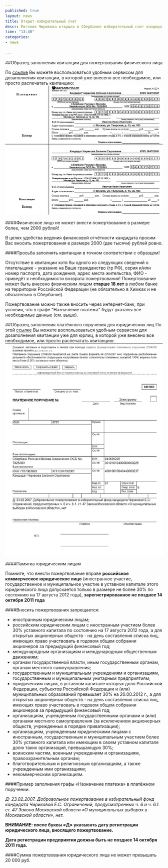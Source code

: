 ```yaml
---
published: true
layout: news
title: Открыт избирательный счет
descr: Евгения Чирикова открыла в Сбербанке избирательный счет кандидата в мэры Химок.
time: "13:40"
categories:
- news

---
```


##Образец заполнения квитанции для пожертвования физического лица

По 
[ссылке](http://quittance.ru/form-pd4.php?nam=%CA%E0%ED%E4%E8%E4%E0%F2+%D7%E8%F0%E8%EA%EE%E2%E0+%C5.%D1.+%F1%F7%E5%F2+No.+40810810940440000237&inn=7707083893&kpp=504702001&sch=30301810940006004044&bnk=%D1%E1%E5%F0%E1%E0%ED%EA+%D0%EE%F1%F1%E8%E8+%E3.%CC%EE%F1%EA%E2%E0+%D5%E8%EC%EA%E8%ED%F1%EA%EE%E5+%CE%D1%C1+No.+7825%2F001&bik=044525225&ksc=30101810400000000225&plt=%CF%EE%E6%E5%F0%F2%E2%EE%E2%E0%ED%E8%E5+%EE%F2+%E3%F0+%D0%D4+%EF%E0%F1%EF.+1234+123456%2C+07.10.1952%2C+%E3.+%CC%EE%F1%EA%E2%E0%2C+%F3%EB.+%D2%E2%E5%F0%F1%EA%E0%FF%2C+%E4.+13%2C+%EA%E2.+183&fio=%C8%E2%E0%ED%EE%E2+%C8%E2%E0%ED+%C8%E2%E0%ED%EE%E2%E8%F7&adr=%E3.+%CC%EE%F1%EA%E2%E0%2C+%F3%EB.+%D2%E2%E5%F0%F1%EA%E0%FF%2C+%E4.+13%2C+%EA%E2.+183)
 Вы можете воспользоваться удобным сервисом для дозаполнения квитанции, в которой уже внесено все необходимое, или просто распечатать квитанцию:
![квитанция](/images/quit_fiz.jpg)
 
####Физическое лицо не может внести пожертвование в размере  более, чем 2000 рублей!

В целях удобства ведения финансовой отчётности кандидата просим Вас вносить пожертвования в размере 2000 (две тысячи) рублей ровно. 

####Просьба заполнять квитанции в точном соответствии с образцом! 

Отсутствие в квитанции хотя бы одного из следующих сведений о плательщике - указание на Ваше гражданство (гр РФ), серия и/или номер паспорта, дата рождения, адрес места жительства, ФИО - приведёт к необходимости возврата пожертвования! 
Пожертвование может быть внесено физическим лицом <b>старше 18 лет</b> в любом банке на территории Российской Федерации (не обязательно в Химках и не обязательно в Сбербанке).

Пожертвование можно также вносить через интернет-банк, при условии, что в графе "Назначение платежа" будут указаны все необходимые данные (см. выше).


##Образец заполнения платёжного поручения для юридических лиц
По этой [ссылке](http://quittance.ru/form-0401060.php?type=1&subj=%C4%3A+23.02.2007.+%C4%EE%E1%F0%EE%E2%EE%EB%FC%ED%EE%E5+%EF%EE%E6%E5%F0%F2%E2%EE%E2%E0%ED%E8%E5+%E2+%E8%E7%E1%E8%F0%E0%F2%E5%EB%FC%ED%FB%E9+%F4%EE%ED%E4+%EA%E0%ED%E4%E8%E4%E0%F2%E0+%D7%E8%F0%E8%EA%EE%E2%EE%E9+%C5.%D1.+%CE%E3%F0%E0%ED%E8%F7%E5%ED%E8%E9%2C+%EF%F0%E5%E4%F3%F1%EC%EE%F2%F0%E5%ED%ED%FB%F5+%F7.+6+%E8+%F7.+6.1.+%F1%F2.+47+%C7%E0%EA%EE%ED%E0+%CC%EE%F1%EA%EE%E2%F1%EA%EE%E9+%EE%E1%EB%E0%F1%F2%E8+%AB%CE+%EC%F3%ED%E8%F6%E8%EF%E0%EB%FC%ED%FB%F5+%E2%FB%E1%EE%F0%E0%F5+%E2+%CC%EE%F1%EA%EE%E2%F1%EA%EE%E9+%EE%E1%EB%E0%F1%F2%E8%BB%2C+%ED%E5%F2&r_name=%CA%E0%ED%E4%E8%E4%E0%F2+%D7%E8%F0%E8%EA%EE%E2%E0+%C5.%D1.+%F1%F7%E5%F2+No.+40810810940440000237&r_inn=7707083893&r_kpp=504702001&r_acc=30301810940006004044&r_bank=%D1%E1%E5%F0%E1%E0%ED%EA+%D0%EE%F1%F1%E8%E8+%E3.%CC%EE%F1%EA%E2%E0+%D5%E8%EC%EA%E8%ED%F1%EA%EE%E5+%CE%D1%C1+No.+7825%2F001&r_bik=044525225&r_kor=30101810400000000225&order=6&kdig=1) Вы можете воспользоваться удобным сервисом для дозаполнения квитанции уже для юрлиц, в которой уже внесено все необходимое, или просто распечатать квитанцию:
![квитанция](/images/quit_yur.jpg)

####Памятка юридическим лицам

Помните, что внести пожертвование вправе <b>российское коммерческое юридическое лицо</b> (иностранное участие, государственное и муниципальное участие в уставном капитале этого юридического лица допускается только в размере не более 30% по состоянию на 17 августа 2012 года), <b>зарегистрированное не позднее 14 октября 2011 года</b>

####Вносить пожертвования запрещается:

- иностранным юридическим лицам;
- российским юридическим лицам с иностранным участием более 30% уставного капитала по состоянию на 17 августа 2012 года, а для открытых акционерных обществ - на день составления списка лиц, имеющих право участвовать в годовом общем собрании акционеров за предыдущий финансовый год;
- международным организациям и международным общественным движениям;
- органам государственной власти, иным государственным органам, органам местного самоуправления;
- государственным и муниципальным учреждениям и организациям, государственным и муниципальным унитарным предприятиям;
- юридическим лицам, в уставном капитале которых доля Российской Федерации, субъектов Российской Федерации и (или) муниципальных образований превышает 30% на 20.00.2012 г., а для открытых акционерных обществ - на день составления списка лиц, имеющих право участвовать в годовом общем собрании акционеров за предыдущий финансовый год;
- организациям, учрежденным государственными органами и (или) органами местного самоуправления (за исключением акционерных обществ, учрежденных в порядке приватизации); 
- организациям, учрежденным юридическими лицами с иностранным, государственным и муниципальным участием более 30% уставного капитала или имеющим в своем уставном капитале долю таких организаций, превышающую 30%;
-  воинским частям, военным учреждениям и организациям, правоохранительным органам;
- благотворительным и религиозным организациям, а также учрежденным ими организациям;
- некоммерческим организациям.

####Пример заполнения графы «Назначение платежа» в платёжном поручении:

<i>Д: 23.02.2007. Добровольное пожертвование в избирательный фонд кандидата Чириковой Е.С. Ограничений, предусмотренных ч. 6 и ч. 6.1. ст. 47 Закона Московской области «О муниципальных выборах в Московской области», нет.</i>

<b>ВНИМАНИЕ: после буквы «Д» указывать дату регистрации юридического лица, вносящего пожертвование.</b>

<b>Дата регистрации предприятия должна быть не позднее 14 октября 2011 года.</b>

####Сумма пожертвования юридического лица не может превышать 20 000 руб.


